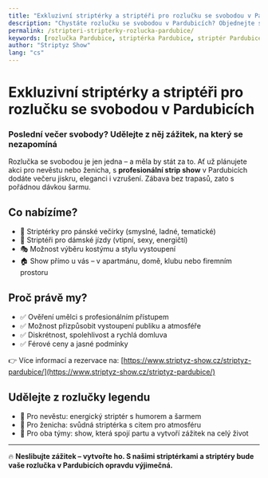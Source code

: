 ```yaml
---
title: "Exkluzivní striptérky a striptéři pro rozlučku se svobodou v Pardubicích"
description: "Chystáte rozlučku se svobodou v Pardubicích? Objednejte si profesionální striptérku nebo striptéra a užijte si jedinečný večer plný zábavy, šarmu a vzrušení."
permalink: /stripteri-stripterky-rozlucka-pardubice/
keywords: [rozlučka Pardubice, striptérka Pardubice, striptér Pardubice, strip show, erotické vystoupení, večírek na míru]
author: "Striptyz Show"
lang: "cs"
---
```


# Exkluzivní striptérky a striptéři pro rozlučku se svobodou v Pardubicích  
### Poslední večer svobody? Udělejte z něj zážitek, na který se nezapomíná

Rozlučka se svobodou je jen jedna – a měla by stát za to. Ať už plánujete akci pro nevěstu nebo ženicha, s **profesionální strip show** v Pardubicích dodáte večeru jiskru, eleganci i vzrušení. Zábava bez trapasů, zato s pořádnou dávkou šarmu.

## Co nabízíme?

- 💃 Striptérky pro pánské večírky (smyslné, ladné, tematické)  
- 🕺 Striptéři pro dámské jízdy (vtipní, sexy, energičtí)  
- 🎭 Možnost výběru kostýmu a stylu vystoupení  
- 🏠 Show přímo u vás – v apartmánu, domě, klubu nebo firemním prostoru

## Proč právě my?

- ✅ Ověření umělci s profesionálním přístupem  
- ✅ Možnost přizpůsobit vystoupení publiku a atmosféře  
- ✅ Diskrétnost, spolehlivost a rychlá domluva  
- ✅ Férové ceny a jasné podmínky

👉 Více informací a rezervace na: [https://www.striptyz-show.cz/striptyz-pardubice/](https://www.striptyz-show.cz/striptyz-pardubice/)

## Udělejte z rozlučky legendu

- 👰 Pro nevěstu: energický striptér s humorem a šarmem  
- 🤵 Pro ženicha: svůdná striptérka s citem pro atmosféru  
- 🎉 Pro oba týmy: show, která spojí partu a vytvoří zážitek na celý život

---

🔥 **Neslibujte zážitek – vytvořte ho. S našimi striptérkami a striptéry bude vaše rozlučka v Pardubicích opravdu výjimečná.**
